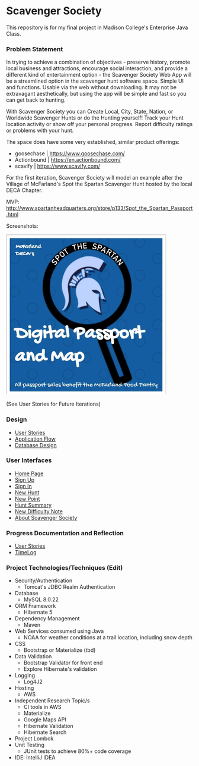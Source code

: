 # Scavenger Society

This repository is for my final project in Madison College's Enterprise Java Class.

### Problem Statement

In trying to achieve a combination of objectives - preserve history, promote local business and attractions, encourage 
social interaction, and provide a different kind of entertainment option - the Scavenger Society Web App will be a streamlined
option in the scavenger hunt software space. Simple UI and functions. Usable via the web without downloading. It may not be
extravagant aesthetically, but using the app will be simple and fast so you can get back to hunting.

With Scavenger Society you can Create Local, City, State, Nation, or Worldwide Scavenger Hunts or do the Hunting yourself!
Track your Hunt location activity or show off your personal progress. Report difficulty ratings or problems with your hunt.

The space does have some very established, similar product offerings:
* goosechase | https://www.goosechase.com/
* Actionbound | https://en.actionbound.com/
* scavify | https://www.scavify.com/

For the first iteration, Scavenger Society will model an example after the Village of McFarland's
Spot the Spartan Scavenger Hunt hosted by the local DECA Chapter.

MVP: http://www.spartanheadquarters.org/store/p133/Spot_the_Spartan_Passport.html

Screenshots:

![Passport Cover](images/DigitalPassport.png)

(See User Stories for Future Iterations)

### Design
* [User Stories](DesignDocuments/userStories.md)
* [Application Flow](DesignDocuments/applicationFlow.md)
* [Database Design](DesignDocuments/databaseDiagram.md)

### User Interfaces
* [Home Page](DesignDocuments/Home%20Page%20(Draft).png)
* [Sign Up](DesignDocuments/Sign%20Up.png)
* [Sign In](DesignDocuments/Sign%20In.png)
* [New Hunt](DesignDocuments/)
* [New Point](DesignDocuments/)
* [Hunt Summary](DesignDocuments/)
* [New Difficulty Note](DesignDocuments/)
* [About Scavenger Society](DesignDocuments/About.png)


### Progress Documentation and Reflection
* [User Stories](DesignDocuments/userStories.md)
* [TimeLog](DesignDocuments/timeLog.md)

### Project Technologies/Techniques (Edit)

* Security/Authentication
    * Tomcat's JDBC Realm Authentication
* Database
    * MySQL 8.0.22
* ORM Framework
    * Hibernate 5
* Dependency Management
    * Maven
* Web Services consumed using Java
    * NOAA for weather conditions at a trail location, including snow depth
* CSS
    * Bootstrap or Materialize (tbd)
* Data Validation
    * Bootstrap Validator for front end
    * Explore Hibernate's validation
* Logging
    * Log4J2
* Hosting
    * AWS
* Independent Research Topic/s
    * CI tools in AWS
    * Materialize
    * Google Maps API
    * Hibernate Validation
    * Hibernate Search
* Project Lombok
* Unit Testing
    * JUnit tests to achieve 80%+ code coverage
* IDE: IntelliJ IDEA